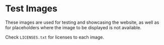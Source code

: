# Test Images

These images are used for testing and showcasing the website,
as well as for placeholders where the image to be displayed
is not available.

Check `LICENSES.txt` for licenses to each image.
